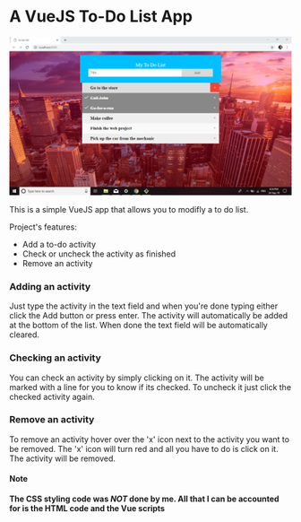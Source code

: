 # A VueJS To-Do List App

![alt text](https://raw.githubusercontent.com/ljuben97/VueJS-To-Do-List/master/screenshots/Capture.PNG)

This is a simple VueJS app that allows you to modifly a to do list.

Project's features:

- Add a to-do activity
- Check or uncheck the activity as finished
- Remove an activity

### Adding an activity

Just type the activity in the text field and when you're done typing either click the Add button or press enter. The activity will automatically be added at the bottom of the list. When done the text field will be automatically cleared.

### Checking an activity

You can check an activity by simply clicking on it. The activity will be marked with a line for you to know if its checked. To uncheck it just click the checked activity again.

### Remove an activity

To remove an activity hover over the 'x' icon next to the activity you want to be removed. The 'x' icon will turn red and all you have to do is click on it. The activity will be removed.

#### Note

**The CSS styling code was _NOT_ done by me. All that I can be accounted for is the HTML code and the Vue scripts**